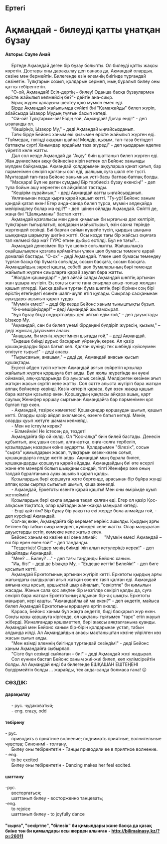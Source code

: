 ## Ертегі
# Ақмаңдай - билеуді қатты ұнатқан бұзау
#### Авторы: Сауле Анай
         
&nbsp;&nbsp;&nbsp;&nbsp;&nbsp;Ертеде Ақмаңдай деген бір бұзау болыпты. Ол билеуді қатты жақсы көретін. Достары оны дарақылау деп санаса да, Ақмаңдай олардың сөзіне мән бермейтін. Билегенде өзін әлемнің биігінде тұрғандай сезінетін. Тұяқтарын созып, қолдарын сермеп, мың бұралып билеу оны қатты тебірентетін.  
&nbsp;&nbsp;&nbsp;&nbsp;&nbsp;"О-ой, Ақмаңдай! Есіл-дертің – билеу! Оданша басқа бұзаулармен өрісте жайылып келмейсің бе?"- дейтін ана-сиыр.  
&nbsp;&nbsp;&nbsp;&nbsp;&nbsp;Бірақ жүрек қалауына шектеу қою мүмкін емес еді.  
&nbsp;&nbsp;&nbsp;&nbsp;&nbsp;Бірде Ақмаңдай жайылымда сүйікті биі "Қамажайды" билеп жүріп, абайсызда Ызақор Мудың тұяғын басып кетеді.  
&nbsp;&nbsp;&nbsp;&nbsp;&nbsp;"Ой-ой! Тұяқтарым-ай! Ездің ғой, Ақмаңдай! Доғар енді!" - деп ызаланды ол.  
&nbsp;&nbsp;&nbsp;&nbsp;&nbsp;"Кешіріңіз, Ызақор Му," - деді Ақмаңдай ыңғайсызданып.  
&nbsp;&nbsp;&nbsp;&nbsp;&nbsp;Тағы бірде Бейонс ханым екі қызымен өрісте жайылып жүрген еді. "Түймедақ, гүліңді ақырын шайна! Мөлдір, қызым, тап-таза бетіңдегі батпақты сүрт! Ханымдар әрдайым таза жүреді" -  деп қыздарын әдепке үйретіп келе жатты.  
&nbsp;&nbsp;&nbsp;&nbsp;&nbsp;Дәл сол кезде Ақмаңдай да "Аққу" биін шаттанып билеп жүрген еді. Жан дүниесімен аққу бейнесіне кіріп кеткен ол Бейонс ханымды мүлдем байқамады. Ақмаңдай қолдарымен аққуларша қанат қағып, бар пәрменімен секіріп қалғаны сол еді, шалшық суға шалп ете түсті. Мұнтаздай тап-таза Бейонс ханымның үсті-басы батпақ-батпақ болды.   
&nbsp;&nbsp;&nbsp;&nbsp;"Масқара! Бұл не деген сұмдық! Бір тәрбиесіз бұзау екенсің!" - деп тұла бойын ашу кернеген ол айқайлап тастады.   
&nbsp;&nbsp;&nbsp;&nbsp;&nbsp;"Кешірім сұраймын," - деді Ақмаңдай қатты ыңғайсызданып.  
&nbsp;&nbsp;&nbsp;&nbsp;&nbsp;Ұялғанынан лезде қырға қарай қашып кетті. "Ту-уф! Бейонс ханым қандай қатал екен! Егер анда-санда билеп тұрса, мүмкін әлдеқайда мейірімділеу болар ма еді?!" - деп ішінен ойлады Ақмаңдай. Сөйтті де, жаңа биі "Шалқыманы" бастап кетті.  
&nbsp;&nbsp;&nbsp;&nbsp;&nbsp;Ақмаңдай қозғалысы мен дене қимылын би ырғағына дәл келтіріп, тұяқтарын тыпырлатып, қолдарын майыстырып, өзін сахна төрінде жүргендей сезінді. Биі барған сайын күшейе түсіп, қырдың шыңына шыққанда шарықтау шегіне жетті. Осы кезде тағы бір жайсыз оқиғаға тап келмесі бар ма? ГҮРС еткен дыбыс естілді. Бұл не тағы?...   
&nbsp;&nbsp;&nbsp;&nbsp;&nbsp;Ақмаңдай денесімен бір түк шөпке соғылыпты. Жайшылықта оңайшылықпен қозғала қоймайтын үлкен шөп бумасы төменге қарай домалай бастады. "О-ох" - деді Ақмаңдай. Үлкен шөп бумасы төмендеу тұрған басқа бір бумаға соғылды, сосын басқаға, сосын басқаға. Ақмаңдайдың зәресі қашты, себебі шөп бумаларының бәрі төменде жайылып жүрген сиырларға қарай заулап бара жатты.   
&nbsp;&nbsp;&nbsp;&nbsp;&nbsp;"Жолдан қашыңдар!" - деп айғай салды Ақмаңдай шөптің артынан жан ұшыра жүгіріп. Ең соңғы сәтте ғана сиырлар апыр-топыр жолдан қашып үлгерді. Қысқа дайын тұрған бума шөптің бәрі бірінен соң бірі өрістің етегіндегі өзенге шалп-шұлп етіп құлады. Сиырлар сасқанынан ауыздары ашылып қарап тұрды.  
&nbsp;&nbsp;&nbsp;&nbsp;&nbsp;"Мүмкін емес!" – деді бір кезде Бейонс ханым тыныштықты бұзып.  
&nbsp;&nbsp;&nbsp;&nbsp;&nbsp;"К-к-кешіріңіздер!" – деді Ақмаңдай жыламсырап.  
&nbsp;&nbsp;&nbsp;&nbsp;&nbsp;"Бұл бұзау бізді оңдыртпайды деп айтып едім ғой," – деп дауыстады Ызақор Му.  
&nbsp;&nbsp;&nbsp;&nbsp;&nbsp;"Ақмаңдай, сен би билеп үнемі бірдеңені бүлдіріп жүресің, қызым," – деді жұмсақ даусымен анасы.   
&nbsp;&nbsp;&nbsp;&nbsp;&nbsp;"Анашым, би менің жүрегімнен шығады ғой," – деді Ақмаңдай.  
&nbsp;&nbsp;&nbsp;&nbsp;&nbsp;"Ендеше биіңді дұрыс басқарып үйренуің керек. Ал қазір қошақандарды біраз бағып кел. Қалған күніңді тек шөбіңді күйсеумен өткізуге тырыс!" – деді анасы.  
&nbsp;&nbsp;&nbsp;&nbsp;&nbsp;"Тырысамын, анашым," – деді де, Ақмаңдай анасын қысып құшақтады.  
&nbsp;&nbsp;&nbsp;&nbsp;&nbsp;Еңсесі әбден түсіп кеткен Ақмаңдай аяғын сүйретіп қозылар жайылып жүрген қоршауға бет алды. Бұл жолы жүрегінде ән әуені ойнамай, аяқ-қолдарында бір ауырлық сезінді. Мөлдіреген көзінен ағып жатқан жасын сүртіп келе жатты. Сол сәтте алыста жүгіріп бара жатқан аппақ бейнелер көрінді. Көзін көтеріп қараса, бұл өзен жаққа қашып бара жатқан қозылар екен. Қоршаудың қақпасы айқара ашық, қарт саулық Женифер қоршау сыртынан Ақмаңдайға бар пәрменімен қол бұлғап тұр екен.  
&nbsp;&nbsp;&nbsp;&nbsp;&nbsp;\-	Ақмаңдай, тезірек көмектес! Қошақандар қоршаудан шығып, қашып кетті. Оларды қазір айдап әкелмесек, өзенге батып кетеді. Менің оларды қуып жетуге шамам келмейді.  
&nbsp;&nbsp;&nbsp;&nbsp;&nbsp;\-	Мен не істеуім керек?  
&nbsp;&nbsp;&nbsp;&nbsp;&nbsp;\-	Білмеймін! Не істесең де, тездет!  
&nbsp;&nbsp;&nbsp;&nbsp;&nbsp;Ақмаңдайға бір ой келді. Ол "Қос-алқа" биін билей бастады. Денесін құбылтып, аяқ ұшын созып, алға-артқа, оңға-солға тербеліп, қозылардың назарын өзіне аудартты. Қолдарымен "білезік", сосын "сырға" қимылдарын жасап, тұяқтарын кезек-кезек соғып, қошақандарға лезде жетіп алды. Ақмаңдай мың бұрала билеп, қошақандарды қоршауға қарай айдады. Ақмаңдайдың биі өте әсерлі және өте мәнерлі болып шыққаны сондай, тіпті Женифер әже оның талдай бұралғанына аузы ашылып қарап қалды.  
&nbsp;&nbsp;&nbsp;&nbsp;&nbsp;Қозылардың бәрі қоршауға жете бергенде, арасынан бір бұйра жүнді аппақ қозы сыртқа сытылып шығып, қаша жөнелді.   
&nbsp;&nbsp;&nbsp;&nbsp;&nbsp;\-	Ақмаңдай, Еркетоты өзенге қарай қашты! Мен оны өмірімде қуып жетпеймін!  
&nbsp;&nbsp;&nbsp;&nbsp;&nbsp;Қозылардың бәрі қақпа алдына тақап қалған еді. Егер ол қазір Қос-алқасын тоқтатса, олар қайтадан жан-жаққа маңырап кетеді.  
&nbsp;&nbsp;&nbsp;&nbsp;&nbsp;\-	Енді қайттім? Бір бұзау бір уақытта екі жерде бола алмайды ғой, -  деп күрсінді Ақмаңдай.  
&nbsp;&nbsp;&nbsp;&nbsp;&nbsp;Сол-ақ екен, Ақмаңдайға бір керемет көрініс ашылды. Қырдың арғы бетінен бір табын сиыр мөңіреп, күлімдеп келе жатты. Олар маңыраған дауыстарды естіп, көмекке келе жатыр екен.  
&nbsp;&nbsp;&nbsp;&nbsp;&nbsp;Бейонс ханым өз көзіне өзі сене алмай: 
&nbsp;&nbsp;&nbsp;&nbsp;&nbsp;"Мүмкін емес! Ақмаңдай – өзі бір ерен екен ғой!" -  деп таңданды.  
&nbsp;&nbsp;&nbsp;&nbsp;&nbsp;"Тездетіңіз! Сіздер менің биімді іліп алып кетулеріңіз керек!" - деп айқайлады Ақмаңдай.  
&nbsp;&nbsp;&nbsp;&nbsp;&nbsp;"Мен? ... Билеу? ..." - деп тағы таңданды Бейонс ханым.  
&nbsp;&nbsp;&nbsp;&nbsp;&nbsp;"Иә, біз!" – деді де Ызақор Му, -  "Ендеше кеттік! Билейік!" - деп биге қосылып кетті.   
&nbsp;&nbsp;&nbsp;&nbsp;&nbsp;Ақмаңдай Еркетотының артынан жүгіріп кетті. Еркетоты қырдың арғы жағындағы сылдырлап ағып жатқан өзенге таяп қалған еді. Ақмаңдай аяғына күш қосып, ұршықтай шыр айналып, "секіртпе" би қимылын жасады. Жанын сала қос аяқпен бір мезгілде секіріп қалды да, суға секіріп бара жатқан Еркетотының алдынан бір-ақ шықты. Еркетоты маңырап, кері қашты. "Ақмаңдайлы ай ма екен?" -  деп әндетіп, майыса билеп Ақмаңдай Еркетотыны қоршауға ертіп әкелді.  
&nbsp;&nbsp;&nbsp;&nbsp;&nbsp;Қараса, Бейонс ханым бұл жақта әндетіп, биді басқарып жүр екен. Соңғы қозы қоршауға кіргенде, ол қақпаны тұяғымен "тарс" етіп жауып жіберді. Жиналғандар қошеметтеп, бәрі жақсы аяқталғанына қуанды. Ақмаңдай мен Бейонс ханым бір-бірін қолдарынан ұстап, табын алдында иілді. Ал Ақмаңдайдың анасы мақтаныштан көзіне үйрілген көз жасын сығып алды.   
&nbsp;&nbsp;&nbsp;&nbsp;&nbsp;"Мен өзімді әлемнің биігінде тұрғандай сезіндім!" - деді Бейонс ханым Ақмаңдайға сыбырлап.    
&nbsp;&nbsp;&nbsp;&nbsp;&nbsp;"Сізге бұл сезімді сыйлаған – би!" - деді Ақмаңдай жүзі жадырап.  
&nbsp;&nbsp;&nbsp;&nbsp;&nbsp;Сол күннен бастап Бейонс ханым жиі-жиі билеп, көп күлімсірейтін болды. Ал Ақмаңдай енді би билегенде ЕШҚАШАН ЕШТЕҢЕНІ бүлдірмейтін болды ... жарайды, тек анда-санда болмаса ғана! :wink:  

### СӨЗДІК:
#### дарақылау 
&nbsp;&nbsp;&nbsp;&nbsp;&nbsp;\- рус. чудаковатый;      
&nbsp;&nbsp;&nbsp;&nbsp;&nbsp;\- eng. crazy, odd          
#### тебірену
\- рус.     
&nbsp;&nbsp;&nbsp;&nbsp;&nbsp;приводить в приятное волнение; поднимать приятные, волнительные чувства; Синонимі - толғану.    
&nbsp;&nbsp;&nbsp;&nbsp;&nbsp;Билеу оны тебірентетін - Танцы приводили ее в приятное волнение.            
\- eng.     
&nbsp;&nbsp;&nbsp;&nbsp;&nbsp;to be excited     
&nbsp;&nbsp;&nbsp;&nbsp;&nbsp;Билеу оны тебірентетін - Dancing makes her feel excited.     
#### шаттану
\-рус.      
&nbsp;&nbsp;&nbsp;&nbsp;&nbsp;восторгаться;     
&nbsp;&nbsp;&nbsp;&nbsp;&nbsp;шаттанып билеу - восторженно танцевать;     
\-eng.     
 &nbsp;&nbsp;&nbsp;&nbsp;&nbsp;to rejoice     
&nbsp;&nbsp;&nbsp;&nbsp;&nbsp;шаттанып билеу - to joyfully dance      

#### "сырға", "секіртпе", "білезік" би қимылдары және басқа да қазақ биіне тән би қимылдары осы жерден алынған - http://bilimainasy.kz/?p=26011     

